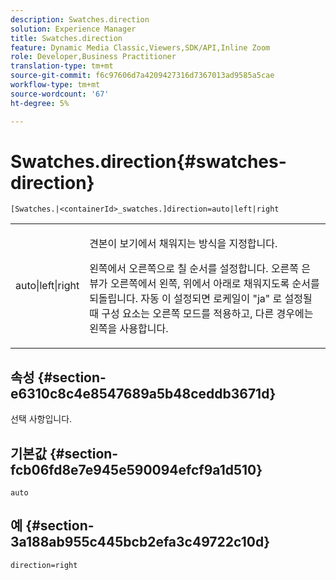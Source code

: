 ```yaml
---
description: Swatches.direction
solution: Experience Manager
title: Swatches.direction
feature: Dynamic Media Classic,Viewers,SDK/API,Inline Zoom
role: Developer,Business Practitioner
translation-type: tm+mt
source-git-commit: f6c97606d7a4209427316d7367013ad9585a5cae
workflow-type: tm+mt
source-wordcount: '67'
ht-degree: 5%

---
```



# Swatches.direction{#swatches-direction}

`[Swatches.|<containerId>_swatches.]direction=auto|left|right`

<table id="table_8DA8AC17A6FB4EC09DC9384B812D841C"> 
 <tbody> 
  <tr> 
   <td colname="col1"> <p> <span class="codeph"> auto|left|right  </span> </p> </td> 
   <td colname="col2"> <p> 견본이 보기에서 채워지는 방식을 지정합니다. </p> <p> <span class="codeph"> 왼쪽에서 오른쪽으로  </span> 칠 순서를 설정합니다. <span class="codeph"> 오른쪽 </span> 은 뷰가 오른쪽에서 왼쪽, 위에서 아래로 채워지도록 순서를 되돌립니다. <span class="codeph"> 자동 </span>이 설정되면 로케일이 <span class="codeph"> "ja" </span>로 설정될 때 구성 요소는 오른쪽 모드를 적용하고, 다른 경우에는 왼쪽을 사용합니다. </p> </td> 
  </tr> 
 </tbody> 
</table>

## 속성 {#section-e6310c8c4e8547689a5b48ceddb3671d}

선택 사항입니다.

## 기본값 {#section-fcb06fd8e7e945e590094efcf9a1d510}

`auto`

## 예 {#section-3a188ab955c445bcb2efa3c49722c10d}

`direction=right`
